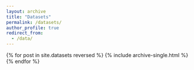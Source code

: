 ```yaml
---
layout: archive
title: "Datasets"
permalink: /datasets/
author_profile: true
redirect_from:
  - /data/
---
```


{% for post in site.datasets reversed %}
  {% include archive-single.html %}
{% endfor %}
